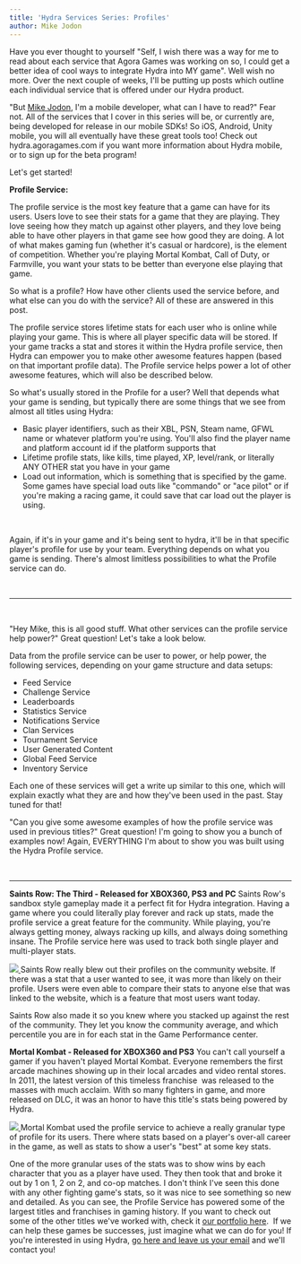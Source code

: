 ```yaml
---
title: 'Hydra Services Series: Profiles'
author: Mike Jodon
---
```

Have you ever thought to yourself "Self, I wish there was a way for me to read about each service that Agora Games was working on so, I could get a better idea of cool ways to integrate Hydra into MY game". Well wish no more. Over the next couple of weeks, I'll be putting up posts which outline each individual service that is offered under our Hydra product.

 "But [Mike Jodon](https://twitter.com/MikeJodon), I'm a mobile developer, what can I have to read?" Fear not. All of the services that I cover in this series will be, or currently are, being developed for release in our mobile SDKs! So iOS, Android, Unity mobile, you will all eventually have these great tools too! Check out hydra.agoragames.com if you want more information about Hydra mobile, or to sign up for the beta program!

 Let's get started!

 **Profile Service:**

 The profile service is the most key feature that a game can have for its users. Users love to see their stats for a game that they are playing. They love seeing how they match up against other players, and they love being able to have other players in that game see how good they are doing. A lot of what makes gaming fun (whether it's casual or hardcore), is the element of competition. Whether you're playing Mortal Kombat, Call of Duty, or Farmville, you want your stats to be better than everyone else playing that game.

 So what is a profile? How have other clients used the service before, and what else can you do with the service? All of these are answered in this post.

 The profile service stores lifetime stats for each user who is online while playing your game. This is where all player specific data will be stored. If your game tracks a stat and stores it within the Hydra profile service, then Hydra can empower you to make other awesome features happen (based on that important profile data). The Profile service helps power a lot of other awesome features, which will also be described below.

 So what's usually stored in the Profile for a user? Well that depends what your game is sending, but typically there are some things that we see from almost all titles using Hydra:

- Basic player identifiers, such as their XBL, PSN, Steam name, GFWL name or whatever platform you're using. You'll also find the player name and platform account id if the platform supports that
- Lifetime profile stats, like kills, time played, XP, level/rank, or literally ANY OTHER stat you have in your game
- Load out information, which is something that is specified by the game. Some games have special load outs like "commando" or "ace pilot" or if you're making a racing game, it could save that car load out the player is using.

 

 Again, if it's in your game and it's being sent to hydra, it'll be in that specific player's profile for use by your team. Everything depends on what you game is sending. There's almost limitless possibilities to what the Profile service can do.

  
* * *
 

 "Hey Mike, this is all good stuff. What other services can the profile service help power?" Great question! Let's take a look below.

 Data from the profile service can be user to power, or help power, the following services, depending on your game structure and data setups:
- Feed Service
- Challenge Service
- Leaderboards
- Statistics Service
- Notifications Service
- Clan Services
- Tournament Service
- User Generated Content
- Global Feed Service
- Inventory Service

Each one of these services will get a write up similar to this one, which will explain exactly what they are and how they've been used in the past. Stay tuned for that!

 "Can you give some awesome examples of how the profile service was used in previous titles?" Great question! I'm going to show you a bunch of examples now! Again, EVERYTHING I'm about to show you was built using the Hydra Profile service.

  
* * *
**Saints Row: The Third - Released for XBOX360, PS3 and PC**
Saints Row's sandbox style gameplay made it a perfect fit for Hydra integration. Having a game where you could literally play forever and rack up stats, made the profile service a great feature for the community. While playing, you're always getting money, always racking up kills, and always doing something insane. The Profile service here was used to track both single player and multi-player stats. 

[ ![](/uploads/2012/11/Screen-Shot-2012-11-06-at-2.39.47-PM2-300x257.png) ](/uploads/2012/11/Screen-Shot-2012-11-06-at-2.39.47-PM2.png) Saints Row really blew out their profiles on the community website. If there was a stat that a user wanted to see, it was more than likely on their profile. Users were even able to compare their stats to anyone else that was linked to the website, which is a feature that most users want today.

 Saints Row also made it so you knew where you stacked up against the rest of the community. They let you know the community average, and which percentile you are in for each stat in the Game Performance center.

**Mortal Kombat - Released for XBOX360 and PS3**
 You can't call yourself a gamer if you haven't played Mortal Kombat. Everyone remembers the first arcade machines showing up in their local arcades and video rental stores. In 2011, the latest version of this timeless franchise  was released to the masses with much acclaim. With so many fighters in game, and more released on DLC, it was an honor to have this title's stats being powered by Hydra. 

[ ![](/uploads/2012/11/Screen-Shot-2012-11-12-at-2.23.38-PM1-300x272.png) ](/uploads/2012/11/Screen-Shot-2012-11-12-at-2.23.38-PM1.png)Mortal Kombat used the profile service to achieve a really granular type of profile for its users. There where stats based on a player's over-all career in the game, as well as stats to show a user's "best" at some key stats.

 One of the more granular uses of the stats was to show wins by each character that you as a player have used. They then took that and broke it out by 1 on 1, 2 on 2, and co-op matches. I don't think I've seen this done with any other fighting game's stats, so it was nice to see something so new and detailed.
As you can see, the Profile Service has powered some of the largest titles and franchises in gaming history. If you want to check out some of the other titles we've worked with, check it [our portfolio here](http://www.agoragames.com/portfolio/).  If we can help these games be successes, just imagine what we can do for you! If you're interested in using Hydra, [go here and leave us your email](http://hydra.agoragames.com/) and we'll contact you!
